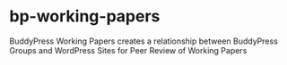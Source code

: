 bp-working-papers
=================

BuddyPress Working Papers creates a relationship between BuddyPress Groups and WordPress Sites for Peer Review of Working Papers
